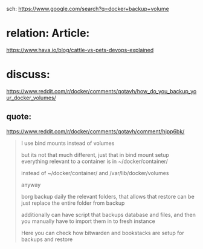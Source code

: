 sch: https://www.google.com/search?q=docker+backup+volume

# relation: Article:
https://www.hava.io/blog/cattle-vs-pets-devops-explained

# discuss:
https://www.reddit.com/r/docker/comments/qotavh/how_do_you_backup_your_docker_volumes/

## quote:
https://www.reddit.com/r/docker/comments/qotavh/comment/hjpp6bk/
>I use bind mounts instead of volumes
>
>but its not that much different, just that in bind mount setup everything relevant to a container is in ~/docker/container/
>
>instead of ~/docker/container/ and /var/lib/docker/volumes
>
>anyway
>
>borg backup daily the relevant folders, that allows that restore can be just replace the entire folder from backup
>
>additionally can have script that backups database and files, and then you manually have to import them in to fresh instance
>
>Here you can check how bitwarden and bookstacks are setup for backups and restore
